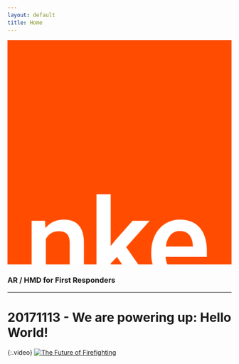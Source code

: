 ```yaml
---
layout: default
title: Home
---
```


![NovemberKiloEcho](assets/images/nke-logo.svg "NovemberKiloEcho")

### AR / HMD for First Responders

---

# 20171113 - We are powering up: Hello World!

{:.video}
[![The Future of Firefighting](https://img.youtube.com/vi/QBAnr2gQTH0/0.jpg)](https://www.youtube.com/watch?v=QBAnr2gQTH0)

